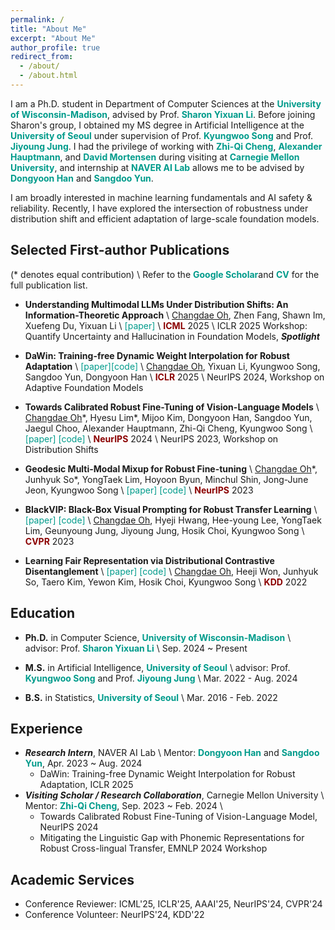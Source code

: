 ```yaml
---
permalink: /
title: "About Me"
excerpt: "About Me"
author_profile: true
redirect_from:
  - /about/
  - /about.html
---
```


I am a Ph.D. student in Department of Computer Sciences at the <a href="https://www.cs.wisc.edu/" style="color: #009B8B; text-decoration:none">**University of Wisconsin-Madison**</a>, advised by Prof. <a href="https://pages.cs.wisc.edu/~sharonli/" style="color: #009B8B; text-decoration:none">**Sharon Yixuan Li**</a>. Before joining Sharon's group, I obtained my MS degree in Artificial Intelligence at the <a href="https://english.uos.ac.kr/" style="color: #009B8B; text-decoration: none;">**University of Seoul**</a> under supervision of Prof. <a href="https://scholar.google.com/citations?user=HWxRii4AAAAJ&hl=ko&oi=ao" style="color: #009B8B; text-decoration:none">**Kyungwoo Song**</a> and Prof. <a href="https://scholar.google.com/citations?user=wc_MQkoAAAAJ&hl=ko&oi=ao" style="color: #009B8B; text-decoration:none">**Jiyoung Jung**</a>. I had the privilege of working with <a href="https://zhiqic.github.io/homepage/index.html" style="color: #009B8B; text-decoration:none">**Zhi-Qi Cheng**</a>, <a href="https://scholar.google.co.uk/citations?user=Py54GcEAAAAJ&hl=en" style="color: #009B8B; text-decoration:none">**Alexander Hauptmann**</a>, and <a href="https://www.cs.cmu.edu/~dmortens/" style="color: #009B8B; text-decoration:none">**David Mortensen**</a> during visiting at <a href="https://www.cmu.edu/" style="color: #009B8B; text-decoration:none">**Carnegie Mellon University**</a>, and internship at <a href="https://naver-career.gitbook.io/en/teams/clova-cic/ai-lab" style="color: #009B8B; text-decoration:none">**NAVER AI Lab**</a> allows me to be advised by <a href="https://scholar.google.com/citations?user=jcP7m1QAAAAJ&hl=en" style="color: #009B8B; text-decoration:none">**Dongyoon Han**</a> and <a href="https://scholar.google.com/citations?user=o0qtjzYAAAAJ&hl=en" style="color: #009B8B; text-decoration:none">**Sangdoo Yun**</a>.

I am broadly interested in machine learning fundamentals and AI safety & reliability. Recently, I have explored the intersection of robustness under distribution shift and efficient adaptation of large-scale foundation models.
 
<!-- ### Topics of Interest (papers with overlap)
* Representation Learning: <a href="https://dl.acm.org/doi/abs/10.1145/3534678.3539232" style="color: #009B8B; text-decoration: none;">KDD'22</a>, <a href="https://ieeexplore.ieee.org/abstract/document/10154052" style="color: #009B8B; text-decoration: none;">Access'23<>, <a href="https://arxiv.org/abs/2203.03897" style="color: #009B8B; text-decoration: none;">NeurIPS'23</a>
* Robustness under Distribution Shifts: <a href="https://dl.acm.org/doi/abs/10.1145/3534678.3539232" style="color: #009B8B; text-decoration: none;">KDD'22</a>, <a href="https://arxiv.org/abs/2203.03897" style="color: #009B8B; text-decoration: none;">NeurIPS'23</a>, <a href="https://arxiv.org/abs/2311.01723" style="color: #009B8B; text-decoration: none;">NeurIPSW'23</a>, <a href="https://www.sciencedirect.com/science/article/pii/S0031320324001420" style="color: #009B8B; text-decoration: none;">PR'24</a>
* Efficient Transfer Learning of Foundation Models: <a href="https://arxiv.org/abs/2303.14773" style="color: #009B8B; text-decoration: none;">CVPR'23</a>, <a href="https://www.sciencedirect.com/science/article/abs/pii/S0957417424008261" style="color: #009B8B; text-decoration: none;">ESWA'24</a>, <a href="" style="color: #009B8B; text-decoration: none;">IJCAIW'24</a> -->

<!-- ## News
Apr. 2024. One paper accepted to <a href="https://www.sciencedirect.com/journal/expert-systems-with-applications" style="color: #009B8B; text-decoration:none">**Expert Systems with Applications**</a> \\
Apr. 2024. I’m starting my internship at <a href="https://naver-career.gitbook.io/en/teams/clova-cic/ai-lab" style="color: #009B8B; text-decoration:none">**NAVER AI Lab**</a> \\
Mar. 2024. I will join <a href="https://www.cs.wisc.edu/" style="color: #009B8B; text-decoration:none">**UW-Madison CS**</a> as a Ph.D. student in 2024f \\
Feb. 2024. One paper accepted to <a href="https://www.sciencedirect.com/journal/pattern-recognition" style="color: #009B8B; text-decoration:none">**Pattern Recognition**</a> \\
Oct. 2023. One paper accepted to <a href="https://sites.google.com/view/distshift2023/home?authuser=0/" style="color: #009B8B; text-decoration:none">**NeurIPS 2023 Workshop DistShift**</a> \\
Sep. 2023. One paper accepted to <a href="https://nips.cc/" style="color: #009B8B; text-decoration:none">**NeurIPS 2023**</a> \\
Jun. 2023. One paper accepted to <a href="https://ieeexplore.ieee.org/xpl/RecentIssue.jsp?punumber=6287639" style="color: #009B8B; text-decoration:none">**IEEE Access**</a> \\
Mar. 2023. Selected as a <a href="https://www.cmu.edu/" style="color: #009B8B; text-decoration:none">**Carnegie Mellon University**</a> **AI Intensive Program Scholarship Recipient** (Visiting Scholar, Aug 2023 ~ Feb 2024) \\
Feb. 2023. One paper accepted to <a href="https://cvpr2023.thecvf.com/" style="color: #009B8B; text-decoration:none">**CVPR 2023**</a> \\
Feb. 2023. Outstanding paper award (1st place) at University of Seoul \\
May. 2022. One paper accepted to <a href="https://kdd.org/kdd2022/" style="color: #009B8B; text-decoration:none">**KDD 2022**</a> -->

## Selected First-author Publications
(* denotes equal contribution) \\
Refer to the <a href="https://scholar.google.co.kr/citations?user=7oAZaVcAAAAJ&hl=ko" style="color: #009B8B; text-decoration:none">**Google Scholar**</a>and <a href="https://www.overleaf.com/read/vxmyrcmshwqk#2ae4b1" style="color: #009B8B; text-decoration:none">**CV**</a> for the full publication list.
- **Understanding Multimodal LLMs Under Distribution Shifts: An Information-Theoretic Approach** \\
<u>Changdae Oh</u>, Zhen Fang, Shawn Im, Xuefeng Du, Yixuan Li \\
<a href="https://arxiv.org/abs/2502.00577" style="color: #009B8B; text-decoration: none;">[paper]</a> \\
<span style="color:darkred">**ICML**</span> 2025 \\
ICLR 2025 Workshop: Quantify Uncertainty and Hallucination in Foundation Models, **_Spotlight_**

- **DaWin: Training-free Dynamic Weight Interpolation for Robust Adaptation** \\
<a href="https://arxiv.org/abs/2410.03782" style="color: #009B8B; text-decoration: none;">[paper]</a><a href="https://github.com/naver-ai/dawin" style="color: #009B8B; text-decoration: none;">[code]</a> \\
<u>Changdae Oh</u>, Yixuan Li, Kyungwoo Song, Sangdoo Yun, Dongyoon Han \\
<span style="color:darkred">**ICLR**</span> 2025 \\
NeurIPS 2024, Workshop on Adaptive Foundation Models

- **Towards Calibrated Robust Fine-Tuning of Vision-Language Models** \\
<u>Changdae Oh</u>\*, Hyesu Lim\*, Mijoo Kim, Dongyoon Han, Sangdoo Yun, Jaegul Choo, Alexander Hauptmann, Zhi-Qi Cheng, Kyungwoo Song \\
<a href="https://arxiv.org/abs/2311.01723" style="color: #009B8B; text-decoration: none;">[paper]</a> <a href="https://github.com/MLAI-Yonsei/CaRot" style="color: #009B8B; text-decoration: none;">[code]</a> \\
<span style="color:darkred">**NeurIPS**</span> 2024 \\
NeurIPS 2023, Workshop on Distribution Shifts

<!-- - **TC-BERT: Large-scale Language Model for Korean Technology Documents** \\
<a href="https://link.springer.com/article/10.1007/s11227-024-06597-6" style="color: #009B8B; text-decoration: none;">[paper]</a> <a href="https://github.com/MLAI-Yonsei/TC-BERT" style="color: #009B8B; text-decoration: none;">[code]</a> \\
Taero Kim\*, <u>Changdae Oh</u>\*, Hyeji Hwang\*, Eunkyeong Lee, Yewon Kim, Yunjeong Choi, Sungjin Kim, Hosik Choi, Kyungwoo Song \\
<span style="color:#3700FF">**The Journal of Supercomputing**</span> 2024

- **Mitigating the Linguistic Gap with Phonemic Representations for Robust Cross-lingual Transfer** \\
<a href="https://arxiv.org/abs/2402.14279" style="color: #009B8B; text-decoration: none;">[paper]</a> \\
Haeji Jung, <u>Changdae Oh</u>, Jooeon Kang, Jimin Sohn, Kyungwoo Song, Jinkyu Kim, David R. Mortensen \\
EMNLP 2024, Multilingual Representation Learning Workshop

- **Perturb-and-Compare Approach for Detecting Out-of-Distribution Samples in Constrained Access Environments** \\
Hee-young Lee\*, Hoyoon Byun\*, <u>Changdae Oh</u>, JinYeong Bak, Kyungwoo Song \\
<a href="https://arxiv.org/pdf/2408.10107" style="color: #009B8B; text-decoration: none;">[paper]</a> \\
<span style="color:darkred">**ECAI**</span> 2024
<span style="color:red">_Oral presentation_</span>

- **First Step for Theoretical and Practical Foundations of Robust Visual Prompting** \\
Gyeongdeok Seo\*, <u>Changdae Oh</u>\*, Kyungwoo Song \\
IJCAI 2024, The Trustworthy AI Workshop

- **Language Model-guided Student Performance Prediction with Multimodal Auxiliary Information** \\
<u>Changdae Oh</u>, Minhoi Park, Sungjun Lim, Kyungwoo Song \\
<a href="https://www.sciencedirect.com/science/article/abs/pii/S0957417424008261" style="color: #009B8B; text-decoration: none;">[paper]</a> <a href="https://github.com/changdaeoh/LMgMF/tree/main" style="color: #009B8B; text-decoration: none;">[code]</a> \\
<span style="color:#3700FF">**Expert Systems with Applications**</span> 2024

- **Bibimbap: Pre-trained Models Ensemble for Domain Generalization** \\
Jinho Kang, Taero Kim, Yewon Kim, <u>Changdae Oh</u>, Jiyoung Jung, Rakwoo Chang, Kyungwoo Song \\
<a href="https://www.sciencedirect.com/science/article/pii/S0031320324001420" style="color: #009B8B; text-decoration: none;">[paper]</a> <a href="https://github.com/bubble3jh/bibimbap_ensemble/tree/main" style="color: #009B8B; text-decoration: none;">[code]</a> \\
<span style="color:#3700FF">**Pattern Recognition**</span> 2024

- **Towards Calibrated Robust Fine-Tuning of Vision-Language Models** \\
<u>Changdae Oh</u>, Mijoo Kim, Hyesu Lim, Junhyeok Park, Euiseog Jeong, Zhi-Qi Cheng, Kyungwoo Song \\
<a href="https://openreview.net/forum?id=S9h0eLl71q&referrer=%5Bthe%20profile%20of%20Changdae%20Oh%5D(%2Fprofile%3Fid%3D~Changdae_Oh1)" style="color: #009B8B; text-decoration: none;">[paper]</a>  \\
NeurIPS 2023, Workshop on Distribution Shifts -->

- **Geodesic Multi-Modal Mixup for Robust Fine-tuning** \\
<u>Changdae Oh</u>\*, Junhyuk So\*, YongTaek Lim, Hoyoon Byun, Minchul Shin, Jong-June Jeon, Kyungwoo Song \\
<a href="https://arxiv.org/abs/2203.03897" style="color: #009B8B; text-decoration: none;">[paper]</a> <a href="https://github.com/changdaeoh/multimodal-mixup" style="color: #009B8B; text-decoration: none;">[code]</a> \\
<span style="color:darkred">**NeurIPS**</span> 2023

<!-- - **Robust Contrastive Learning with Dynamic Mixed Margin** \\
<a href="https://ieeexplore.ieee.org/abstract/document/10154052" style="color: #009B8B; text-decoration: none;">[paper]</a> <a href="https://github.com/teang1995/DMM" style="color: #009B8B; text-decoration: none;">[code]</a> \\
Junhyuk So\*, YongTaek Lim\*, Yewon Kim\*, <u>Changdae Oh</u>, Kyungwoo Song \\
<span style="color: #3700FF">**IEEE Access**</span> 2023 -->

- **BlackVIP: Black-Box Visual Prompting for Robust Transfer Learning** \\
<a href="https://arxiv.org/abs/2303.14773" style="color: #009B8B; text-decoration: none;">[paper]</a> <a href="https://github.com/changdaeoh/BlackVIP" style="color: #009B8B; text-decoration: none;">[code]</a> \\
<u>Changdae Oh</u>, Hyeji Hwang, Hee-young Lee, YongTaek Lim, Geunyoung Jung, Jiyoung Jung, Hosik Choi, Kyungwoo Song \\
<span style="color:darkred">**CVPR**</span> 2023

- **Learning Fair Representation via Distributional Contrastive Disentanglement** \\
<a href="https://dl.acm.org/doi/abs/10.1145/3534678.3539232" style="color: #009B8B; text-decoration: none;">[paper]</a> 
<a href="https://github.com/changdaeoh/FarconVAE" style="color: #009B8B; text-decoration: none;">[code]</a> \\
<u>Changdae Oh</u>, Heeji Won, Junhyuk So, Taero Kim, Yewon Kim, Hosik Choi, Kyungwoo Song \\
<span style="color:darkred">**KDD**</span> 2022

<!-- ## Publication (Domestic)
- **Pre-trained Models Ensembling for Domain Generalization in Chemistry Classification** \\
Jinho Kang, Taero Kim, Yewon Kim, <u>Changdae Oh</u>, Jiyoung Jung, Rakwoo Chang, Kyungwoo Song \\
CKAIA 2023 -->

<!--   , <span style="color:red">_Spotlight Presentation_</span> (acceptance = 176 / 3391 = 5.1%)  -->

<!-- ## Domestic Conference Publication

## Workshop Publication
 -->

<!-- ## Preprints

- **Robust Adaptation of Foundation Models with Black-Box Visual Prompting** \\
<u>Changdae Oh</u>, Gyeongdeok Seo, Geunyoung Jung, Zhi-Qi Cheng, Hosik Choi, Jiyoung Jung, Kyungwoo Song \\
<a href="https://arxiv.org/pdf/2407.17491" style="color: #009B8B; text-decoration: none;">[paper]</a> \\
2024

- **Enhancing Temporal Action Localization: Advanced S6 Modeling with Recurrent Mechanism** \\
Sangyoun Lee, Juho Jung, <u>Changdae Oh</u>, Sunghee Yun \\
<a href="https://arxiv.org/abs/2407.13078" style="color: #009B8B; text-decoration: none;">[paper]</a> \\
2024

<!-- - **Multimodal Learning for Social Event Analysis** \\
<u>Changdae Oh</u>, Hoyoon Byun, Minhoi Park, YongTaek Lim, Neil Kim, Kyungwoo Song -->

<!-- - **Multi-purpose Technology Commercialization Recommender System with Large-scale Korean Language Model** \\
Hyeji Hwang\*, YongTaek Lim\*, <u>Changdae Oh</u>\*, Seungyeon Kim, Eunkyeong Lee, Yunjeong Choi, Sungjin Kim, Hosik Choi, Kyungwoo Song -->

<!-- - **Graph Perceiver IO: A General Architecture for Graph Structured Data** \\
Seyun Bae, Hoyoon Byun, <u>Changdae Oh</u>, Yoon-Sik Cho, Kyungwoo Song \\
<a href="https://arxiv.org/abs/2209.06418" style="color: #009B8B; text-decoration: none;">[paper]</a> \\
2022 -->

## Education
- **Ph.D.** in Computer Science, <a href="https://www.cs.wisc.edu/" style="color: #009B8B; text-decoration: none;">**University of Wisconsin-Madison**</a> \\
advisor: Prof. <a href="https://pages.cs.wisc.edu/~sharonli/" style="color: #009B8B; text-decoration:none">**Sharon Yixuan Li**</a> \\
Sep. 2024 ~ Present

- **M.S.** in Artificial Intelligence, <a href="https://english.uos.ac.kr/" style="color: #009B8B; text-decoration: none;">**University of Seoul**</a> \\
advisor: Prof. <a href="https://scholar.google.com/citations?user=HWxRii4AAAAJ&hl=ko&oi=ao" style="color: #009B8B; text-decoration:none">**Kyungwoo Song**</a> and Prof. <a href="https://scholar.google.com/citations?user=wc_MQkoAAAAJ&hl=ko&oi=ao" style="color: #009B8B; text-decoration:none">**Jiyoung Jung**</a> \\
Mar. 2022 - Aug. 2024

- **B.S.** in Statistics, <a href="https://english.uos.ac.kr/" style="color: #009B8B; text-decoration: none;">**University of Seoul**</a> \\
Mar. 2016 - Feb. 2022

## Experience
* ***Research Intern***, NAVER AI Lab \\
Mentor: <a href="https://scholar.google.com/citations?user=jcP7m1QAAAAJ&hl=en" style="color: #009B8B; text-decoration:none">**Dongyoon Han**</a> and <a href="https://scholar.google.com/citations?user=o0qtjzYAAAAJ&hl=en" style="color: #009B8B; text-decoration:none">**Sangdoo Yun**</a>, Apr. 2023 ~ Aug. 2024
  * DaWin: Training-free Dynamic Weight Interpolation for Robust Adaptation, ICLR 2025
* ***Visiting Scholar / Research Collaboration***, Carnegie Mellon University \\
Mentor:  <a href="https://zhiqic.github.io/homepage/index.html" style="color: #009B8B; text-decoration:none">**Zhi-Qi Cheng**</a>, Sep. 2023 ~ Feb. 2024 \\
  * Towards Calibrated Robust Fine-Tuning of Vision-Language Model, NeurIPS 2024
  * Mitigating the Linguistic Gap with Phonemic Representations for Robust Cross-lingual Transfer, EMNLP 2024 Workshop

<!-- ## Invited Talks -->
<!-- ## Projects
### Carnegie Mellon University
- Robust Fine-Tuning of Visual Foundation Models
  - <a href="https://zhiqic.github.io/CMU-2023-Fall-11-775-MultimediaAnalysis/index.html" style="color: #009B8B; text-decoration: none;">Large-Scale Multimedia Analysis 11-775 2023f</a> Course Project, Sep. 2023 - Dec. 2023
  - *related papers: <a href="https://arxiv.org/abs/2311.01723" style="color: #009B8B; text-decoration: none;">Towards Calibrated Robust Fine-Tuning of Vision-Language Models</a> (NeurIPS 2023 Workshop DistShift)*
- Delving into the Feature Distortion Effect of Fine-Tuned Visual Foundation Models
  - <a href="https://deeplearning.cs.cmu.edu/F23/index.html" style="color: #009B8B; text-decoration: none;">Introduction to Deep Learning 11-785 2023f</a> Course Project, Sep. 2023 - Dec. 2023
- Exploring Prompt Engineering for RNN-based Language Models
  - <a href="" style="color: #009B8B; text-decoration: none;">Natural Language Processing 11-411/611 2023f</a> Course Project, Sep. 2023 - Dec. 2023
- AI on the Edge with Robotics (AIER)
  - <a href="https://execed.isri.cmu.edu/" style="color: #009B8B; text-decoration: none;">Executive & Professional Education Program at S3D</a>, Oct. 2023 - present
  - *repository: <a href="https://github.com/IITP-CMU23-aespa/Photograbot" style="color: #009B8B; text-decoration: none;">Photograbot</a>*
   
### University of Seoul
- Education Contents Relationship Analysis with Multimodal Learning
  - <a href="http://www.jointips.or.kr/about_en.php" style="color: #009B8B; text-decoration: none;">TIPS</a>, Dec. 2022 - Aug. 2023
  - *related papers: <a href="https://www.sciencedirect.com/science/article/abs/pii/S0957417424008261" style="color: #009B8B; text-decoration: none;">Language Model-guided Student Performance Prediction with Multimodal Auxiliary Information</a>*
- Multimodal Learning for Social Event Analysis
  - <a href="https://hustlers.oopy.io/" style="color: #009B8B; text-decoration: none;">HUSTLERS Corp.</a>, Oct. 2022 - Dec. 2022
  - *related papers: Multimodal Learning for Social Event Analysis (preprint)*
- Multi-purpose Technology Commercialization Documents Recommendation
  - <a href="https://www.kisti.re.kr/eng/" style="color: #009B8B; text-decoration: none;">KISTI</a>, Mar. 2022 - Nov. 2022
  - *related papers: Multi-purpose Technology Commercialization Recommender System with Large-scale Korean Language Model (preprint)*
- Epidemiological Relevance Evaluation Technology for Vaccination Reactions
  - <a href="https://www.mfds.go.kr/eng/index.do" style="color: #009B8B; text-decoration: none;">Ministry of Food and Drug Safety</a>, Mar. 2022 - Aug. 2023
- Keyword Extraction for Technology Commercialization Documents
  - <a href="https://www.kisti.re.kr/eng/" style="color: #009B8B; text-decoration: none;">KISTI</a>, June. 2021 - Oct. 2021
  - *related papers: TC-BERT: Large-scale Language Model for Korean Technology Documents (preprint)* -->

<!-- ## Awards & Scholarships
- **DEI Scholarship Travel Awards**, CVPR, Apr. 2023
- (Scholarship; USD 41K) **AI Intensive Program at Carnegie Mellon University**, IITP and Sogang University, Mar. 2023 
- (1st place) **Outstanding Paper Award, President's prize**, University of Seoul, Feb. 2023
- (2nd place) **Presentation Award, Workshop on Data-Driven Chemicals Management**, University of Seoul, Feb. 2023
- **Student Travel Awards**, KDD, Jul. 2022 
- **Academic Excellence Scholarship (half-tuition)**, University of Seoul, Feb. 2021
- **Academic Excellence Scholarship (half-tuition)**, University of Seoul, Aug. 2020 -->

## Academic Services 
- Conference Reviewer: ICML'25, ICLR'25, AAAI'25, NeurIPS'24, CVPR'24
- Conference Volunteer: NeurIPS'24, KDD'22
